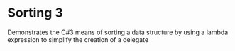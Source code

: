 ﻿# Sorting 3

Demonstrates the C#3 means of sorting a data structure by using a lambda expression to simplify the creation of a delegate